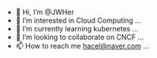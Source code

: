 - 👋 Hi, I’m @JWHer
- 👀 I’m interested in Cloud Computing ...
- 🌱 I’m currently learning kubernetes ...
- 💞️ I’m looking to collaborate on CNCF ...
- 📫 How to reach me hacel@naver.com ...

<!---
JWHer/JWHer is a ✨ special ✨ repository because its `README.md` (this file) appears on your GitHub profile.
You can click the Preview link to take a look at your changes.
--->
